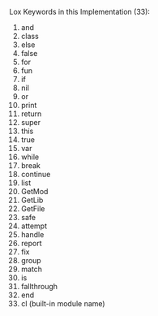 Lox Keywords in this Implementation (33):
1. and
2. class
3. else
4. false
5. for
6. fun
7. if
8. nil
9. or
10. print
11. return
12. super
13. this
14. true
15. var
16. while
17. break
18. continue
19. list
20. GetMod
21. GetLib
22. GetFile
23. safe
24. attempt
25. handle
26. report
27. fix
28. group
29. match
30. is
31. fallthrough
32. end
33. cl (built-in module name)